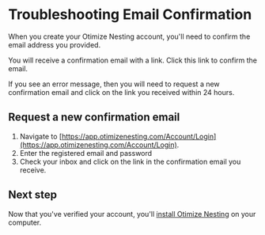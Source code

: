# Troubleshooting Email Confirmation

When you create your Otimize Nesting account, you'll need to confirm the email address you provided.

You will receive a confirmation email with a link. Click this link to confirm the email.

If you see an error message, then you will need to request a new confirmation email and click on the link you received within 24 hours.

## Request a new confirmation email

1. Navigate to [https://app.otimizenesting.com/Account/Login](https://app.otimizenesting.com/Account/Login). 
2. Enter the registered email and password 
3. Check your inbox and click on the link in the confirmation email you receive. 
 
## Next step 
 
Now that you've verified your account, you'll [install Otimize Nesting](installing-otimize-nesting.md) on your computer.